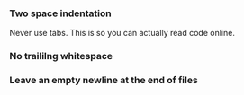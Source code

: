 
### Two space indentation

Never use tabs. This is so you can actually read code online.

### No traililng whitespace

### Leave an empty newline at the end of files
